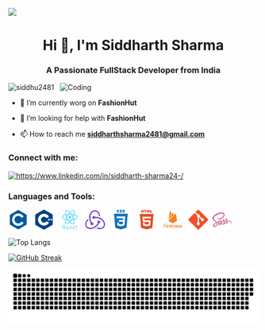 ![](https://github.com/Siddhu2481/Siddhu2481/blob/main/header.gif)
<h1 align="center">Hi 👋, I'm Siddharth Sharma</h1>
<h3 align="center">A Passionate FullStack Developer from India </h3>
<img align="right" alt="Coding" width="400" src="https://cdn.dribbble.com/users/1162077/screenshots/3848914/programmer.gif">
<p align="left"> <img src="https://komarev.com/ghpvc/?username=siddhu2481&label=Profile%20views&color=0e75b6&style=flat" alt="siddhu2481" /> </p>

- 🔭 I’m currently worg on **FashionHut**

- 🤝 I’m looking for help with **FashionHut**

- 📫 How to reach me **siddharthsharma2481@gmail.com**

<h3 align="left">Connect with me:</h3>
<p align="left">
<a href="https://www.linkedin.com/in/siddharth-sharma24-/" target="blank"><img align="center" src="https://raw.githubusercontent.com/rahuldkjain/github-profile-readme-generator/master/src/images/icons/Social/linked-in-alt.svg" alt="https://www.linkedin.com/in/siddharth-sharma24-/" height="30" width="40" /></a>
</p>

<h3 align="left">Languages and Tools:</h3>
<div>
  <img src="https://github.com/devicons/devicon/blob/master/icons/c/c-plain.svg" title="C" alt="C" width="40" height="40"/>&nbsp;&nbsp;
  <img src="https://github.com/devicons/devicon/blob/master/icons/cplusplus/cplusplus-plain.svg" title="C++" alt="C++" width="40" height="40"/>&nbsp;&nbsp;
  <img src="https://github.com/devicons/devicon/blob/master/icons/react/react-original-wordmark.svg" title="React" alt="React" width="40" height="40"/>&nbsp;&nbsp;
  <img src="https://github.com/devicons/devicon/blob/master/icons/redux/redux-original.svg" title="Redux" alt="Redux " width="40" height="40"/>&nbsp;&nbsp;
  <img src="https://github.com/devicons/devicon/blob/master/icons/css3/css3-plain-wordmark.svg"  title="CSS3" alt="CSS" width="40" height="40"/>&nbsp;&nbsp;
  <img src="https://github.com/devicons/devicon/blob/master/icons/html5/html5-plain-wordmark.svg" title="HTML5" alt="HTML" width="40" height="40"/>&nbsp;&nbsp;
  <img src="https://github.com/devicons/devicon/blob/master/icons/firebase/firebase-plain-wordmark.svg" title="Firebase" alt="Firebase" width="40" height="40"/>&nbsp;&nbsp;
  <img src="https://github.com/devicons/devicon/blob/master/icons/git/git-plain.svg" title="Git" **alt="Git" width="40" height="40"/>&nbsp;
  <img src="https://github.com/devicons/devicon/blob/master/icons/sass/sass-original.svg" title="Sass" **alt="Sass" width="40" height="40"/>&nbsp;&nbsp;
</div>


![Top Langs](https://github-readme-stats.vercel.app/api/top-langs/?username=Siddhu2481&layout=compact&theme=vision-friendly-dark)

[![GitHub Streak](https://github-readme-streak-stats.herokuapp.com?user=Siddhu2481&theme=nightowl&locale=hi&date_format=j%20M%5B%20Y%5D&sideNums=DD7234&dates=169B12&background=090202&border=0C0202&stroke=23F7E9&ring=DD732B&fire=FF6C15&currStreakNum=2ADFFF&currStreakLabel=F4F3FF&sideLabels=FFFFFF)](https://git.io/streak-stats)

![GitHub Snake dark](https://github.com/Siddhu2481/Siddhu2481/blob/output/github-contribution-grid-snake-dark.svg)
